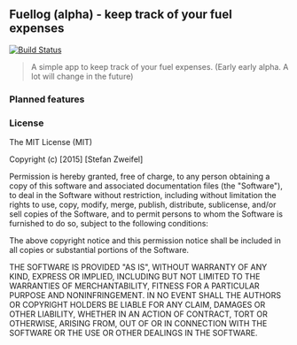## Fuellog (alpha) - keep track of your fuel expenses

[![Build Status](https://travis-ci.org/stefanzweifel/fuellog.svg?branch=master)](https://travis-ci.org/stefanzweifel/fuellog)

> A simple app to keep track of your fuel expenses. (Early early alpha. A lot will change in the future)

### Planned features

### License

The MIT License (MIT)

Copyright (c) [2015] [Stefan Zweifel]

Permission is hereby granted, free of charge, to any person obtaining a copy
of this software and associated documentation files (the "Software"), to deal
in the Software without restriction, including without limitation the rights
to use, copy, modify, merge, publish, distribute, sublicense, and/or sell
copies of the Software, and to permit persons to whom the Software is
furnished to do so, subject to the following conditions:

The above copyright notice and this permission notice shall be included in all
copies or substantial portions of the Software.

THE SOFTWARE IS PROVIDED "AS IS", WITHOUT WARRANTY OF ANY KIND, EXPRESS OR
IMPLIED, INCLUDING BUT NOT LIMITED TO THE WARRANTIES OF MERCHANTABILITY,
FITNESS FOR A PARTICULAR PURPOSE AND NONINFRINGEMENT. IN NO EVENT SHALL THE
AUTHORS OR COPYRIGHT HOLDERS BE LIABLE FOR ANY CLAIM, DAMAGES OR OTHER
LIABILITY, WHETHER IN AN ACTION OF CONTRACT, TORT OR OTHERWISE, ARISING FROM,
OUT OF OR IN CONNECTION WITH THE SOFTWARE OR THE USE OR OTHER DEALINGS IN THE
SOFTWARE.